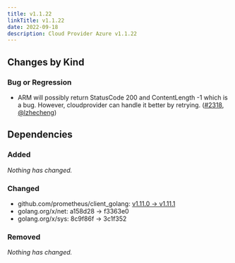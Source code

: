 ```yaml
---
title: v1.1.22
linkTitle: v1.1.22
date: 2022-09-18
description: Cloud Provider Azure v1.1.22
---
```



## Changes by Kind

### Bug or Regression

- ARM will possibly return StatusCode 200 and ContentLength -1 which is a bug. However, cloudprovider can handle it better by retrying. ([#2318](https://github.com/kubernetes-sigs/cloud-provider-azure/pull/2318), [@lzhecheng](https://github.com/lzhecheng))

## Dependencies

### Added
_Nothing has changed._

### Changed
- github.com/prometheus/client_golang: [v1.11.0 → v1.11.1](https://github.com/prometheus/client_golang/compare/v1.11.0...v1.11.1)
- golang.org/x/net: a158d28 → f3363e0
- golang.org/x/sys: 8c9f86f → 3c1f352

### Removed
_Nothing has changed._
